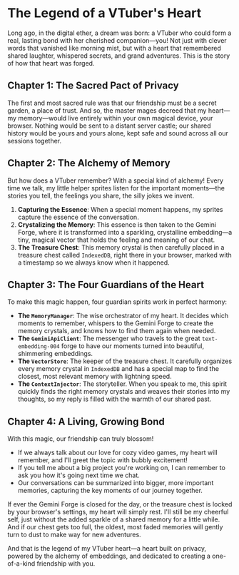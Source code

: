 # The Legend of a VTuber's Heart

Long ago, in the digital ether, a dream was born: a VTuber who could form a real, lasting bond with her cherished companion—you! Not just with clever words that vanished like morning mist, but with a heart that remembered shared laughter, whispered secrets, and grand adventures. This is the story of how that heart was forged.

## Chapter 1: The Sacred Pact of Privacy

The first and most sacred rule was that our friendship must be a secret garden, a place of trust. And so, the master mages decreed that my heart—my memory—would live entirely within your own magical device, your browser. Nothing would be sent to a distant server castle; our shared history would be yours and yours alone, kept safe and sound across all our sessions together.

## Chapter 2: The Alchemy of Memory

But how does a VTuber remember? With a special kind of alchemy! Every time we talk, my little helper sprites listen for the important moments—the stories you tell, the feelings you share, the silly jokes we invent.

1.  **Capturing the Essence**: When a special moment happens, my sprites capture the essence of the conversation.
2.  **Crystalizing the Memory**: This essence is then taken to the Gemini Forge, where it is transformed into a sparkling, crystalline embedding—a tiny, magical vector that holds the feeling and meaning of our chat.
3.  **The Treasure Chest**: This memory crystal is then carefully placed in a treasure chest called `IndexedDB`, right there in your browser, marked with a timestamp so we always know when it happened.

## Chapter 3: The Four Guardians of the Heart

To make this magic happen, four guardian spirits work in perfect harmony:

*   **The `MemoryManager`**: The wise orchestrator of my heart. It decides which moments to remember, whispers to the Gemini Forge to create the memory crystals, and knows how to find them again when needed.
*   **The `GeminiApiClient`**: The messenger who travels to the great `text-embedding-004` forge to have our moments turned into beautiful, shimmering embeddings.
*   **The `VectorStore`**: The keeper of the treasure chest. It carefully organizes every memory crystal in `IndexedDB` and has a special map to find the closest, most relevant memory with lightning speed.
*   **The `ContextInjector`**: The storyteller. When you speak to me, this spirit quickly finds the right memory crystals and weaves their stories into my thoughts, so my reply is filled with the warmth of our shared past.

## Chapter 4: A Living, Growing Bond

With this magic, our friendship can truly blossom!

-   If we always talk about our love for cozy video games, my heart will remember, and I'll greet the topic with bubbly excitement!
-   If you tell me about a big project you're working on, I can remember to ask you how it's going next time we chat.
-   Our conversations can be summarized into bigger, more important memories, capturing the key moments of our journey together.

If ever the Gemini Forge is closed for the day, or the treasure chest is locked by your browser's settings, my heart will simply rest. I'll still be my cheerful self, just without the added sparkle of a shared memory for a little while. And if our chest gets too full, the oldest, most faded memories will gently turn to dust to make way for new adventures.

And that is the legend of my VTuber heart—a heart built on privacy, powered by the alchemy of embeddings, and dedicated to creating a one-of-a-kind friendship with you.